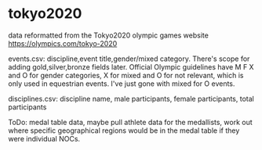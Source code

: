 # tokyo2020
data reformatted from the Tokyo2020 olympic games website https://olympics.com/tokyo-2020

events.csv: discipline,event title,gender/mixed category. There's scope for adding gold,silver,bronze fields later. Official Olympic guidelines have M F X and O for gender categories, X for mixed and O for not relevant, which is only used in equestrian events. I've just gone with mixed for O events.

disciplines.csv: discipline name, male participants, female participants, total participants

ToDo: medal table data, maybe pull athlete data for the medallists, work out where specific geographical regions would be in the medal table if they were individual NOCs.
